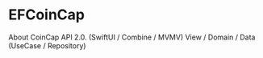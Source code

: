 # EFCoinCap
About CoinCap API 2.0.  (SwiftUI / Combine / MVMV) View / Domain / Data (UseCase / Repository) 
